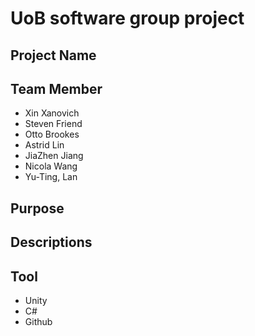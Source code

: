 # UoB software group project

## Project Name

## Team Member
 - Xin Xanovich
 - Steven Friend
 - Otto Brookes
 - Astrid Lin
 - JiaZhen Jiang
 - Nicola Wang
 - Yu-Ting, Lan

## Purpose

## Descriptions

## Tool
 - Unity
 - C#
 - Github
